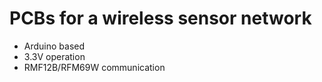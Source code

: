 # PCBs for a wireless sensor network

- Arduino based
- 3.3V operation
- RMF12B/RFM69W communication